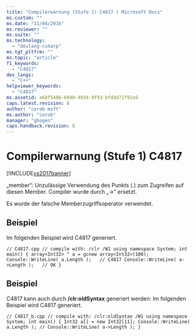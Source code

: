 ```yaml
---
title: "Compilerwarnung (Stufe 1) C4817 | Microsoft Docs"
ms.custom: ""
ms.date: "11/04/2016"
ms.reviewer: ""
ms.suite: ""
ms.technology: 
  - "devlang-csharp"
ms.tgt_pltfrm: ""
ms.topic: "article"
f1_keywords: 
  - "C4817"
dev_langs: 
  - "C++"
helpviewer_keywords: 
  - "C4817"
ms.assetid: a68f5486-6940-4934-9f93-bfd4d71f92a9
caps.latest.revision: 8
author: "corob-msft"
ms.author: "corob"
manager: "ghogen"
caps.handback.revision: 8
---
```

# Compilerwarnung (Stufe 1) C4817
[!INCLUDE[vs2017banner](../../assembler/inline/includes/vs2017banner.md)]

„member“: Unzulässige Verwendung des Punkts \(.\) zum Zugreifen auf diesen Member. Compiler wurde durch „\-\>“ ersetzt.  
  
 Es wurde der falsche Memberzugriffsoperator verwendet.  
  
## Beispiel  
 Im folgenden Beispiel wird C4817 generiert.  
  
```  
// C4817.cpp // compile with: /clr /W1 using namespace System; int main() { array<Int32> ^ a = gcnew array<Int32>(100); Console::WriteLine( a.Length );   // C4817 Console::WriteLine( a->Length );   // OK }  
```  
  
## Beispiel  
 C4817 kann auch durch **\/clr:oldSyntax** generiert werden: Im folgenden Beispiel wird C4817 generiert.  
  
```  
// C4817_b.cpp // compile with: /clr:oldSyntax /W1 using namespace System; int main() { Int32 a[] = new Int32[11]; Console::WriteLine( a.Length ); // Console::WriteLine( a->Length ); }  
```